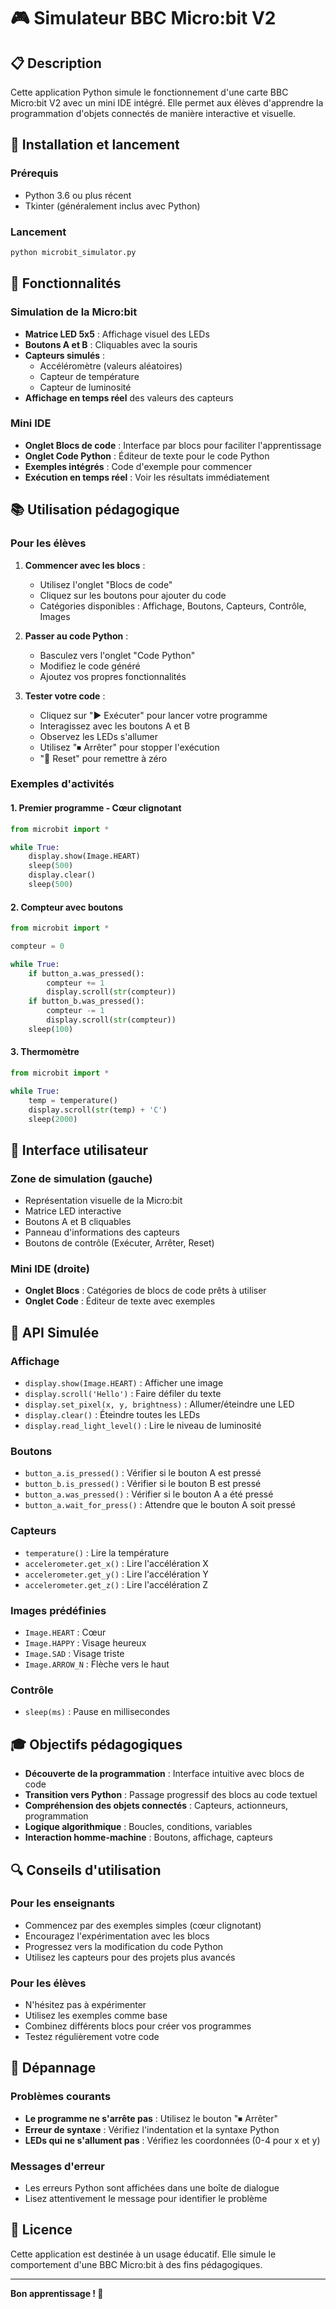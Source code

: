 # 🎮 Simulateur BBC Micro:bit V2

## 📋 Description

Cette application Python simule le fonctionnement d'une carte BBC Micro:bit V2 avec un mini IDE intégré. Elle permet aux élèves d'apprendre la programmation d'objets connectés de manière interactive et visuelle.

## 🚀 Installation et lancement

### Prérequis
- Python 3.6 ou plus récent
- Tkinter (généralement inclus avec Python)

### Lancement
```bash
python microbit_simulator.py
```

## 🎯 Fonctionnalités

### Simulation de la Micro:bit
- **Matrice LED 5x5** : Affichage visuel des LEDs
- **Boutons A et B** : Cliquables avec la souris
- **Capteurs simulés** :
  - Accéléromètre (valeurs aléatoires)
  - Capteur de température
  - Capteur de luminosité
- **Affichage en temps réel** des valeurs des capteurs

### Mini IDE
- **Onglet Blocs de code** : Interface par blocs pour faciliter l'apprentissage
- **Onglet Code Python** : Éditeur de texte pour le code Python
- **Exemples intégrés** : Code d'exemple pour commencer
- **Exécution en temps réel** : Voir les résultats immédiatement

## 📚 Utilisation pédagogique

### Pour les élèves

1. **Commencer avec les blocs** :
   - Utilisez l'onglet "Blocs de code"
   - Cliquez sur les boutons pour ajouter du code
   - Catégories disponibles : Affichage, Boutons, Capteurs, Contrôle, Images

2. **Passer au code Python** :
   - Basculez vers l'onglet "Code Python"
   - Modifiez le code généré
   - Ajoutez vos propres fonctionnalités

3. **Tester votre code** :
   - Cliquez sur "▶ Exécuter" pour lancer votre programme
   - Interagissez avec les boutons A et B
   - Observez les LEDs s'allumer
   - Utilisez "⏹ Arrêter" pour stopper l'exécution
   - "🔄 Reset" pour remettre à zéro

### Exemples d'activités

#### 1. Premier programme - Cœur clignotant
```python
from microbit import *

while True:
    display.show(Image.HEART)
    sleep(500)
    display.clear()
    sleep(500)
```

#### 2. Compteur avec boutons
```python
from microbit import *

compteur = 0

while True:
    if button_a.was_pressed():
        compteur += 1
        display.scroll(str(compteur))
    if button_b.was_pressed():
        compteur -= 1
        display.scroll(str(compteur))
    sleep(100)
```

#### 3. Thermomètre
```python
from microbit import *

while True:
    temp = temperature()
    display.scroll(str(temp) + 'C')
    sleep(2000)
```

## 🎨 Interface utilisateur

### Zone de simulation (gauche)
- Représentation visuelle de la Micro:bit
- Matrice LED interactive
- Boutons A et B cliquables
- Panneau d'informations des capteurs
- Boutons de contrôle (Exécuter, Arrêter, Reset)

### Mini IDE (droite)
- **Onglet Blocs** : Catégories de blocs de code prêts à utiliser
- **Onglet Code** : Éditeur de texte avec exemples

## 🔧 API Simulée

### Affichage
- `display.show(Image.HEART)` : Afficher une image
- `display.scroll('Hello')` : Faire défiler du texte
- `display.set_pixel(x, y, brightness)` : Allumer/éteindre une LED
- `display.clear()` : Éteindre toutes les LEDs
- `display.read_light_level()` : Lire le niveau de luminosité

### Boutons
- `button_a.is_pressed()` : Vérifier si le bouton A est pressé
- `button_b.is_pressed()` : Vérifier si le bouton B est pressé
- `button_a.was_pressed()` : Vérifier si le bouton A a été pressé
- `button_a.wait_for_press()` : Attendre que le bouton A soit pressé

### Capteurs
- `temperature()` : Lire la température
- `accelerometer.get_x()` : Lire l'accélération X
- `accelerometer.get_y()` : Lire l'accélération Y
- `accelerometer.get_z()` : Lire l'accélération Z

### Images prédéfinies
- `Image.HEART` : Cœur
- `Image.HAPPY` : Visage heureux
- `Image.SAD` : Visage triste
- `Image.ARROW_N` : Flèche vers le haut

### Contrôle
- `sleep(ms)` : Pause en millisecondes

## 🎓 Objectifs pédagogiques

- **Découverte de la programmation** : Interface intuitive avec blocs de code
- **Transition vers Python** : Passage progressif des blocs au code textuel
- **Compréhension des objets connectés** : Capteurs, actionneurs, programmation
- **Logique algorithmique** : Boucles, conditions, variables
- **Interaction homme-machine** : Boutons, affichage, capteurs

## 🔍 Conseils d'utilisation

### Pour les enseignants
- Commencez par des exemples simples (cœur clignotant)
- Encouragez l'expérimentation avec les blocs
- Progressez vers la modification du code Python
- Utilisez les capteurs pour des projets plus avancés

### Pour les élèves
- N'hésitez pas à expérimenter
- Utilisez les exemples comme base
- Combinez différents blocs pour créer vos programmes
- Testez régulièrement votre code

## 🐛 Dépannage

### Problèmes courants
- **Le programme ne s'arrête pas** : Utilisez le bouton "⏹ Arrêter"
- **Erreur de syntaxe** : Vérifiez l'indentation et la syntaxe Python
- **LEDs qui ne s'allument pas** : Vérifiez les coordonnées (0-4 pour x et y)

### Messages d'erreur
- Les erreurs Python sont affichées dans une boîte de dialogue
- Lisez attentivement le message pour identifier le problème

## 📝 Licence

Cette application est destinée à un usage éducatif. Elle simule le comportement d'une BBC Micro:bit à des fins pédagogiques.

---

**Bon apprentissage ! 🎉**